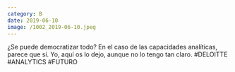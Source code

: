 ```yaml
--- 
category: B 
date: 2019-06-10 
image: /1002_2019-06-10.jpeg 
--- 
```


¿Se puede democratizar todo? En el caso de las capacidades analíticas, parece que sí. Yo, aquí os lo dejo, aunque no lo tengo tan claro. #DELOITTE #ANALYTICS #FUTURO